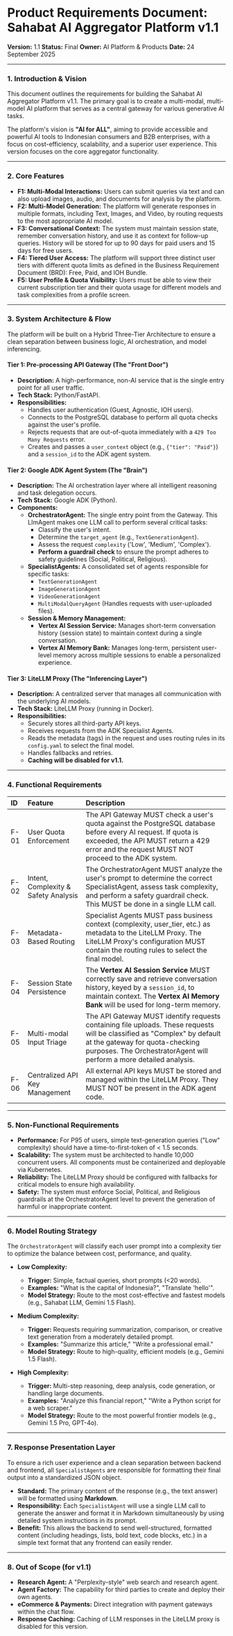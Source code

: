 # Product Requirements Document: Sahabat AI Aggregator Platform v1.1

**Version:** 1.1
**Status:** Final
**Owner:** AI Platform & Products
**Date:** 24 September 2025

---

### 1. Introduction & Vision

This document outlines the requirements for building the Sahabat AI Aggregator Platform v1.1. The primary goal is to create a multi-modal, multi-model AI platform that serves as a central gateway for various generative AI tasks.

The platform's vision is **"AI for ALL"**, aiming to provide accessible and powerful AI tools to Indonesian consumers and B2B enterprises, with a focus on cost-efficiency, scalability, and a superior user experience. This version focuses on the core aggregator functionality.

---

### 2. Core Features

-   **F1: Multi-Modal Interactions:** Users can submit queries via text and can also upload images, audio, and documents for analysis by the platform.
-   **F2: Multi-Model Generation:** The platform will generate responses in multiple formats, including Text, Images, and Video, by routing requests to the most appropriate AI model.
-   **F3: Conversational Context:** The system must maintain session state, remember conversation history, and use it as context for follow-up queries. History will be stored for up to 90 days for paid users and 15 days for free users.
-   **F4: Tiered User Access:** The platform will support three distinct user tiers with different quota limits as defined in the Business Requirement Document (BRD): Free, Paid, and IOH Bundle.
-   **F5: User Profile & Quota Visibility:** Users must be able to view their current subscription tier and their quota usage for different models and task complexities from a profile screen.

---

### 3. System Architecture & Flow

The platform will be built on a Hybrid Three-Tier Architecture to ensure a clean separation between business logic, AI orchestration, and model inferencing.

#### **Tier 1: Pre-processing API Gateway (The "Front Door")**

-   **Description:** A high-performance, non-AI service that is the single entry point for all user traffic.
-   **Tech Stack:** Python/FastAPI.
-   **Responsibilities:**
    -   Handles user authentication (Guest, Agnostic, IOH users).
    -   Connects to the PostgreSQL database to perform all quota checks against the user's profile.
    -   Rejects requests that are out-of-quota immediately with a `429 Too Many Requests` error.
    -   Creates and passes a `user_context` object (e.g., `{"tier": "Paid"}`) and a `session_id` to the ADK agent system.

#### **Tier 2: Google ADK Agent System (The "Brain")**

-   **Description:** The AI orchestration layer where all intelligent reasoning and task delegation occurs.
-   **Tech Stack:** Google ADK (Python).
-   **Components:**
    -   **OrchestratorAgent:** The single entry point from the Gateway. This LlmAgent makes one LLM call to perform several critical tasks:
        -   Classify the user's intent.
        -   Determine the `target_agent` (e.g., `TextGenerationAgent`).
        -   Assess the request `complexity` ('Low', 'Medium', 'Complex').
        -   **Perform a guardrail check** to ensure the prompt adheres to safety guidelines (Social, Political, Religious).
    -   **SpecialistAgents:** A consolidated set of agents responsible for specific tasks:
        -   `TextGenerationAgent`
        -   `ImageGenerationAgent`
        -   `VideoGenerationAgent`
        -   `MultiModalQueryAgent` (Handles requests with user-uploaded files).
    -   **Session & Memory Management:**
        -   **Vertex AI Session Service:** Manages short-term conversation history (session state) to maintain context during a single conversation.
        -   **Vertex AI Memory Bank:** Manages long-term, persistent user-level memory across multiple sessions to enable a personalized experience.

#### **Tier 3: LiteLLM Proxy (The "Inferencing Layer")**

-   **Description:** A centralized server that manages all communication with the underlying AI models.
-   **Tech Stack:** LiteLLM Proxy (running in Docker).
-   **Responsibilities:**
    -   Securely stores all third-party API keys.
    -   Receives requests from the ADK Specialist Agents.
    -   Reads the metadata (tags) in the request and uses routing rules in its `config.yaml` to select the final model.
    -   Handles fallbacks and retries.
    -   **Caching will be disabled for v1.1.**

---

### 4. Functional Requirements

| ID | Feature | Description |
| :--- | :--- | :--- |
| F-01 | User Quota Enforcement | The API Gateway MUST check a user's quota against the PostgreSQL database before every AI request. If quota is exceeded, the API MUST return a 429 error and the request MUST NOT proceed to the ADK system. |
| F-02 | Intent, Complexity & Safety Analysis | The OrchestratorAgent MUST analyze the user's prompt to determine the correct SpecialistAgent, assess task complexity, and perform a safety guardrail check. This MUST be done in a single LLM call. |
| F-03 | Metadata-Based Routing | Specialist Agents MUST pass business context (complexity, user_tier, etc.) as metadata to the LiteLLM Proxy. The LiteLLM Proxy's configuration MUST contain the routing rules to select the final model. |
| F-04 | Session State Persistence | The **Vertex AI Session Service** MUST correctly save and retrieve conversation history, keyed by a `session_id`, to maintain context. The **Vertex AI Memory Bank** will be used for long-term memory. |
| F-05 | Multi-modal Input Triage | The API Gateway MUST identify requests containing file uploads. These requests will be classified as "Complex" by default at the gateway for quota-checking purposes. The OrchestratorAgent will perform a more detailed analysis. |
| F-06 | Centralized API Key Management | All external API keys MUST be stored and managed within the LiteLLM Proxy. They MUST NOT be present in the ADK agent code. |

---

### 5. Non-Functional Requirements

-   **Performance:** For P95 of users, simple text-generation queries ("Low" complexity) should have a time-to-first-token of < 1.5 seconds.
-   **Scalability:** The system must be architected to handle 10,000 concurrent users. All components must be containerized and deployable via Kubernetes.
-   **Reliability:** The LiteLLM Proxy should be configured with fallbacks for critical models to ensure high availability.
-   **Safety:** The system must enforce Social, Political, and Religious guardrails at the OrchestratorAgent level to prevent the generation of harmful or inappropriate content.

---

### 6. Model Routing Strategy

The `OrchestratorAgent` will classify each user prompt into a complexity tier to optimize the balance between cost, performance, and quality.

-   **Low Complexity:**
    -   **Trigger:** Simple, factual queries, short prompts (<20 words).
    -   **Examples:** "What is the capital of Indonesia?", "Translate 'hello'".
    -   **Model Strategy:** Route to the most cost-effective and fastest models (e.g., Sahabat LLM, Gemini 1.5 Flash).

-   **Medium Complexity:**
    -   **Trigger:** Requests requiring summarization, comparison, or creative text generation from a moderately detailed prompt.
    -   **Examples:** "Summarize this article," "Write a professional email."
    -   **Model Strategy:** Route to high-quality, efficient models (e.g., Gemini 1.5 Flash).

-   **High Complexity:**
    -   **Trigger:** Multi-step reasoning, deep analysis, code generation, or handling large documents.
    -   **Examples:** "Analyze this financial report," "Write a Python script for a web scraper."
    -   **Model Strategy:** Route to the most powerful frontier models (e.g., Gemini 1.5 Pro, GPT-4o).

---

### 7. Response Presentation Layer

To ensure a rich user experience and a clean separation between backend and frontend, all `SpecialistAgents` are responsible for formatting their final output into a standardized JSON object.

-   **Standard:** The primary content of the response (e.g., the text answer) will be formatted using **Markdown**.
-   **Responsibility:** Each `SpecialistAgent` will use a single LLM call to generate the answer and format it in Markdown simultaneously by using detailed system instructions in its prompt.
-   **Benefit:** This allows the backend to send well-structured, formatted content (including headings, lists, bold text, code blocks, etc.) in a simple text format that any frontend can easily render.

---

### 8. Out of Scope (for v1.1)

-   **Research Agent:** A "Perplexity-style" web search and research agent.
-   **Agent Factory:** The capability for third parties to create and deploy their own agents.
-   **eCommerce & Payments:** Direct integration with payment gateways within the chat flow.
-   **Response Caching:** Caching of LLM responses in the LiteLLM proxy is disabled for this version.